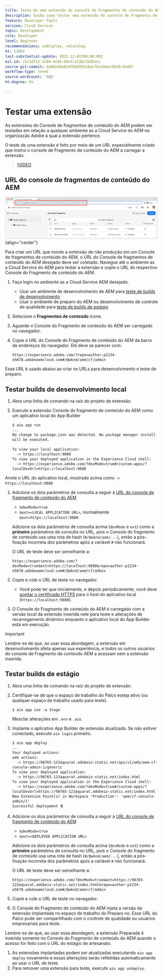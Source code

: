 ```yaml
---
title: Teste de uma extensão do console de Fragmentos de conteúdo do AEM
description: Saiba como testar uma extensão do console de Fragmento de conteúdo do AEM antes de implantar na produção.
feature: Developer Tools
version: Cloud Service
topic: Development
role: Developer
level: Beginner
recommendations: noDisplay, noCatalog
kt: 11603
last-substantial-update: 2022-12-01T00:00:00Z
exl-id: c5c1df23-1c04-4c04-b0cd-e126c31d5acc
source-git-commit: da0b536e824f68d97618ac7bce9aec5829c3b48f
workflow-type: tm+mt
source-wordcount: '582'
ht-degree: 0%

---
```


# Testar uma extensão

As extensões do Console de fragmentos de conteúdo do AEM podem ser testadas em relação a qualquer ambiente as a Cloud Service do AEM na organização Adobe à qual a extensão pertence.

O teste de uma extensão é feito por meio de um URL especialmente criado que instrui o console de Fragmento de conteúdo do AEM a carregar a extensão.

>[!VIDEO](https://video.tv.adobe.com/v/3412877?quality=12&learn=on)

## URL do console de fragmentos de conteúdo do AEM

![URL do console de fragmentos de conteúdo do AEM](./assets/test/content-fragment-console-url.png){align="center"}

Para criar um URL que monte a extensão de não produção em um Console de fragmentos de conteúdo do AEM, o URL do Console de fragmentos de conteúdo do AEM desejado deve ser coletado. Navegue até o ambiente as a Cloud Service do AEM para testar a extensão e copie o URL do respectivo Console do Fragmento de conteúdo do AEM.

1. Faça login no ambiente as a Cloud Service AEM desejado.

   + Usar um ambiente de desenvolvimento de AEM para [teste de builds de desenvolvimento](#testing-development-builds)
   + Usar o ambiente de preparo do AEM ou desenvolvimento de controle de qualidade para [teste de builds de estágio](#testing-stage-builds)

1. Selecione o __Fragmentos de conteúdo__ ícone.
1. Aguarde o Console do Fragmento de conteúdo do AEM ser carregado no navegador.
1. Copie o URL do Console do Fragmento de conteúdo do AEM da barra de endereços do navegador. Ele deve se parecer com:

   ```
   https://experience.adobe.com/?repo=author-p1234-e5678.adobeaemcloud.com#/@wknd/aem/cf/admin
   ```

Esse URL é usado abaixo ao criar os URLs para desenvolvimento e teste de preparo.

## Testar builds de desenvolvimento local

1. Abra uma linha de comando na raiz do projeto de extensão.
1. Execute a extensão Console do fragmento de conteúdo do AEM como um aplicativo local do App Builder

   ```shell
   $ aio app run
   ...
   No change to package.json was detected. No package manager install will be executed.
   
   To view your local application:
     -> https://localhost:9080
   To view your deployed application in the Experience Cloud shell:
     -> https://experience.adobe.com/?devMode=true#/custom-apps/?localDevUrl=https://localhost:9080
   ```

Anote o URL do aplicativo local, mostrado acima como `-> https://localhost:9080`

1. Adicione os dois parâmetros de consulta a seguir à [URL do console de fragmento de conteúdo do AEM](#aem-content-fragment-console-url)
   + `&devMode=true`
   + `&ext=<LOCAL APPLICATION URL>`, normalmente `&ext=https://localhost:9080`.

   Adicione os dois parâmetros de consulta acima (`devMode` e `ext`) como a __primeiro__ parâmetros de consulta no URL, pois o Console do fragmento de conteúdo usa uma rota de hash (`#/@wknd/aem/...`), então a pós-fixação incorreta dos parâmetros após a variável `#` não funcionará.

   O URL de teste deve ser semelhante a:

   ```
   https://experience.adobe.com/?devMode=true&ext=https://localhost:9080&repo=author-p1234-e5678.adobeaemcloud.com#/@wknd/aem/cf/admin
   ```

1. Copie e cole o URL de teste no navegador.

   + Você pode ter que inicialmente, e depois periodicamente, você deve [aceitar o certificado HTTPS](https://developer.adobe.com/uix/docs/services/aem-cf-console-admin/extension-development/#accepting-the-certificate-first-time-users) para o host do aplicativo local (`https://localhost:9080`).

1. O Console do Fragmento de conteúdo do AEM é carregado com a versão local da extensão inserida nele para teste e alterações de recarregamento dinâmico enquanto o aplicativo local do App Builder está em execução.

>[!IMPORTANT]
>
>Lembre-se de que, ao usar essa abordagem, a extensão em desenvolvimento afeta apenas sua experiência, e todos os outros usuários do console de Fragmento de conteúdo AEM a acessam sem a extensão inserida.


## Testar builds de estágio

1. Abra uma linha de comando na raiz do projeto de extensão.
1. Certifique-se de que o espaço de trabalho do Palco esteja ativo (ou qualquer espaço de trabalho usado para teste).

   ```shell
   $ aio app use -w Stage
   ```

   Mesclar alterações em `.env` e `.aio`.

1. Implante o aplicativo App Builder de extensão atualizado. Se não estiver conectado, execute `aio login` primeiro.

   ```shell
   $ aio app deploy
   ...
   Your deployed actions:
   web actions:
     -> https://98765-123aquarat.adobeio-static.net/api/v1/web/aem-cf-console-admin-1/generic 
   To view your deployed application:
     -> https://98765-123aquarat.adobeio-static.net/index.html
   To view your deployed application in the Experience Cloud shell:
     -> https://experience.adobe.com/?devMode=true#/custom-apps/?localDevUrl=https://98765-123aquarat.adobeio-static.net/index.html
   New Extension Point(s) in Workspace 'Production': 'aem/cf-console-admin/1'
   Successful deployment 🏄
   ```

1. Adicione os dois parâmetros de consulta a seguir à [URL do console de fragmento de conteúdo do AEM](#aem-content-fragment-console-url)
   + `&devMode=true`
   + `&ext=<DEPLOYED APPLICATION URL>`

   Adicione os dois parâmetros de consulta acima (`devMode` e `ext`) como a __primeiro__ parâmetros de consulta no URL, pois o Console do fragmento de conteúdo usa uma rota de hash (`#/@wknd/aem/...`), então a pós-fixação incorreta dos parâmetros após a variável `#` não funcionará.

   O URL de teste deve ser semelhante a:

   ```
   https://experience.adobe.com/?devMode=true&ext=https://98765-123aquarat.adobeio-static.net/index.html&repo=author-p1234-e5678.adobeaemcloud.com#/@wknd/aem/cf/admin
   ```

1. Copie e cole o URL de teste no navegador.
1. O Console do Fragmento de conteúdo do AEM injeta a versão da extensão implantada no espaço de trabalho do Preparo no. Esse URL do Palco pode ser compartilhado com o controle de qualidade ou usuários empresariais para teste.

Lembre-se de que, ao usar essa abordagem, a extensão Preparada é inserida somente no Console do Fragmento de conteúdo do AEM quando o acesso for feito com o URL do estágio de artesanato.

1. As extensões implantadas podem ser atualizadas executando `aio app deploy` novamente e essas alterações serão refletidas automaticamente ao usar o URL de teste.
1. Para remover uma extensão para teste, execute `aio app undeploy`.
